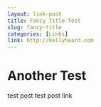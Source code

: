 ```yaml
--- 
layout: link-post 
title: Fancy Title Test
slug: fancy-title 
categories: [Links] 
link: http://kellyheard.com 
--- 
```


# Another Test

test post test post link